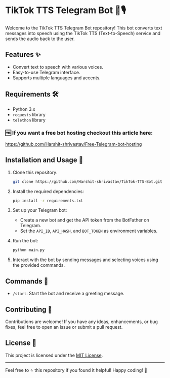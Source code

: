 # TikTok TTS Telegram Bot 🤖🎙️

Welcome to the TikTok TTS Telegram Bot repository! This bot converts text messages into speech using the TikTok TTS (Text-to-Speech) service and sends the audio back to the user.

## Features ✨

- Convert text to speech with various voices.
- Easy-to-use Telegram interface.
- Supports multiple languages and accents.

## Requirements 🛠️

- Python 3.x
- `requests` library
- `telethon` library

### 🆓 If you want a free bot hosting checkout this article here:
https://github.com/Harshit-shrivastav/Free-Telegram-bot-hosting

## Installation and Usage 🚀

1. Clone this repository:

    ```bash
    git clone https://github.com/Harshit-shrivastav/TikTok-TTS-Bot.git
    ```

2. Install the required dependencies:

    ```bash
    pip install -r requirements.txt
    ```

3. Set up your Telegram bot:

    - Create a new bot and get the API token from the BotFather on Telegram.
    - Set the `API_ID`, `API_HASH`, and `BOT_TOKEN` as environment variables.

4. Run the bot:

    ```bash
    python main.py
    ```

5. Interact with the bot by sending messages and selecting voices using the provided commands.

## Commands 🤖

- `/start`: Start the bot and receive a greeting message.

## Contributing 🤝

Contributions are welcome! If you have any ideas, enhancements, or bug fixes, feel free to open an issue or submit a pull request.

## License 📝

This project is licensed under the [MIT License](LICENSE).

---

Feel free to ⭐ this repository if you found it helpful! Happy coding! 🚀
